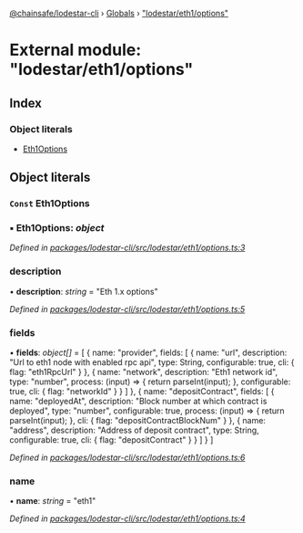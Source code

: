 [@chainsafe/lodestar-cli](../README.md) › [Globals](../globals.md) › ["lodestar/eth1/options"](_lodestar_eth1_options_.md)

# External module: "lodestar/eth1/options"

## Index

### Object literals

* [Eth1Options](_lodestar_eth1_options_.md#const-eth1options)

## Object literals

### `Const` Eth1Options

### ▪ **Eth1Options**: *object*

*Defined in [packages/lodestar-cli/src/lodestar/eth1/options.ts:3](https://github.com/ChainSafe/lodestar/blob/439c48cac/packages/lodestar-cli/src/lodestar/eth1/options.ts#L3)*

###  description

• **description**: *string* = "Eth 1.x options"

*Defined in [packages/lodestar-cli/src/lodestar/eth1/options.ts:5](https://github.com/ChainSafe/lodestar/blob/439c48cac/packages/lodestar-cli/src/lodestar/eth1/options.ts#L5)*

###  fields

• **fields**: *object[]* = [
    {
      name: "provider",
      fields: [
        {
          name: "url",
          description: "Url to eth1 node with enabled rpc api",
          type: String,
          configurable: true,
          cli: {
            flag: "eth1RpcUrl"
          }
        },
        {
          name: "network",
          description: "Eth1 network id",
          type: "number",
          process: (input) => {
            return parseInt(input);
          },
          configurable: true,
          cli: {
            flag: "networkId"
          }
        }
      ]
    },
    {
      name: "depositContract",
      fields: [
        {
          name: "deployedAt",
          description: "Block number at which contract is deployed",
          type: "number",
          configurable: true,
          process: (input) => {
            return parseInt(input);
          },
          cli: {
            flag: "depositContractBlockNum"
          }
        },
        {
          name: "address",
          description: "Address of deposit contract",
          type: String,
          configurable: true,
          cli: {
            flag: "depositContract"
          }
        }
      ]
    }
  ]

*Defined in [packages/lodestar-cli/src/lodestar/eth1/options.ts:6](https://github.com/ChainSafe/lodestar/blob/439c48cac/packages/lodestar-cli/src/lodestar/eth1/options.ts#L6)*

###  name

• **name**: *string* = "eth1"

*Defined in [packages/lodestar-cli/src/lodestar/eth1/options.ts:4](https://github.com/ChainSafe/lodestar/blob/439c48cac/packages/lodestar-cli/src/lodestar/eth1/options.ts#L4)*
